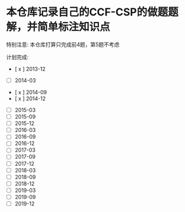 # 本仓库记录自己的CCF-CSP的做题题解，并简单标注知识点

特别注意: 本仓库打算只完成前4题，第5题不考虑

计划完成: 
- [ x ] 2013-12
- [   ] 2014-03
- [ x ] 2014-09
- [ x ] 2014-12
- [   ] 2015-03
- [   ] 2015-09
- [   ] 2015-12
- [   ] 2016-03
- [   ] 2016-09
- [   ] 2016-12
- [   ] 2017-03
- [   ] 2017-09
- [   ] 2017-12
- [   ] 2018-03
- [   ] 2018-09
- [   ] 2018-12
- [   ] 2019-03
- [   ] 2019-09
- [   ] 2019-12
